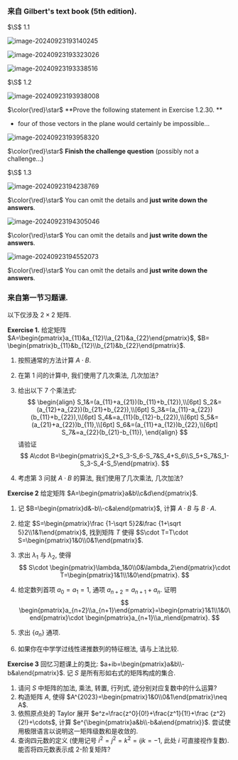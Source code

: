 ### 来自 Gilbert's text book (5th edition).

$\S$ 1.1

![image-20240923193140245](https://cdn.jsdelivr.net/gh/czhang271828/imgs/test/image-20240923193140245.png)

![image-20240923193323026](https://cdn.jsdelivr.net/gh/czhang271828/imgs/test/image-20240923193323026.png)

![image-20240923193338516](https://cdn.jsdelivr.net/gh/czhang271828/imgs/test/image-20240923193338516.png)

$\S$ 1.2

![image-20240923193938008](https://cdn.jsdelivr.net/gh/czhang271828/imgs/test/image-20240923193938008.png)

$\color{\red}\star$ **Prove the following statement in Exercise 1.2.30. ** 

* four of those vectors in the plane would certainly be impossible...

![image-20240923193958320](https://cdn.jsdelivr.net/gh/czhang271828/imgs/test/image-20240923193958320.png)

$\color{\red}\star$ **Finish the challenge question** (possibly not a challenge...)

$\S$ 1.3

![image-20240923194238769](https://cdn.jsdelivr.net/gh/czhang271828/imgs/test/image-20240923194238769.png)

$\color{\red}\star$ You can omit the details and **just write down the answers**. 

![image-20240923194305046](https://cdn.jsdelivr.net/gh/czhang271828/imgs/test/image-20240923194305046.png)

$\color{\red}\star$ You can omit the details and **just write down the answers**. 

![image-20240923194552073](https://cdn.jsdelivr.net/gh/czhang271828/imgs/test/image-20240923194552073.png)

$\color{\red}\star$ You can omit the details and **just write down the answers**. 

### 来自第一节习题课. 

以下仅涉及 $2\times 2$ 矩阵.

**Exercise 1.** 给定矩阵 $A=\begin{pmatrix}a_{11}&a_{12}\\a_{21}&a_{22}\end{pmatrix}$, $B= \begin{pmatrix}b_{11}&b_{12}\\b_{21}&b_{22}\end{pmatrix}$​. 

1. 按照通常的方法计算 $A\cdot B$​. 

2. 在第 1 问的计算中, 我们使用了几次乘法, 几次加法? 

3. 给出以下 $7$ 个乘法式: 
   $$
   \begin{align}
   S_1&=(a_{11}+a_{21})(b_{11}+b_{12}),\\[6pt]
   S_2&=(a_{12}+a_{22})(b_{21}+b_{22}),\\[6pt]
   S_3&=(a_{11}-a_{22})(b_{11}+b_{22}),\\[6pt]
   S_4&=a_{11}(b_{12}-b_{22}),\\[6pt]
   S_5&=(a_{21}+a_{22})b_{11},\\[6pt]
   S_6&=(a_{11}+a_{12})b_{22},\\[6pt]
   S_7&=a_{22}(b_{21}-b_{11}),
   \end{align}
   $$
   请验证 
   $$
   A\cdot B=\begin{pmatrix}S_2+S_3-S_6-S_7&S_4+S_6\\S_5+S_7&S_1-S_3-S_4-S_5\end{pmatrix}.
   $$

4. 考虑第 3 问就 $A\cdot B$ 的算法, 我们使用了几次乘法, 几次加法? 

**Exercise 2** 给定矩阵 $A=\begin{pmatrix}a&b\\c&d\end{pmatrix}$. 

1. 记 $B=\begin{pmatrix}d&-b\\-c&a\end{pmatrix}$, 计算 $A\cdot B$ 与 $B\cdot A$. 

2. 给定 $S=\begin{pmatrix}\frac {1-\sqrt 5}2&\frac {1+\sqrt 5}2\\1&1\end{pmatrix}$, 找到矩阵 $T$ 使得 $S\cdot T=T\cdot S=\begin{pmatrix}1&0\\0&1\end{pmatrix}$​. 

3. 求出 $\lambda_1$ 与 $\lambda_2$, 使得
   $$
   S\cdot \begin{pmatrix}\lambda_1&0\\0&\lambda_2\end{pmatrix}\cdot T=\begin{pmatrix}1&1\\1&0\end{pmatrix}.
   $$

4. 给定数列首项 $a_0=a_1=1$, 通项 $a_{n+2}=a_{n+1}+a_n$. 证明
   $$
   \begin{pmatrix}a_{n+2}\\a_{n+1}\end{pmatrix}=\begin{pmatrix}1&1\\1&0\end{pmatrix}\cdot \begin{pmatrix}a_{n+1}\\a_n\end{pmatrix}.
   $$

5. 求出 $\{a_n\}$ 通项. 

6. 如果你在中学学过线性递推数列的特征根法, 请与上法比较. 

**Exercise 3** 回忆习题课上的类比: $a+ib=\begin{pmatrix}a&b\\-b&a\end{pmatrix}$. 记 $S$ 是所有形如右式的矩阵构成的集合. 

1. 请问 $S$ 中矩阵的加法, 乘法, 转置, 行列式, 迹分别对应复数中的什么运算? 
2. 构造矩阵 $A$, 使得 $A^{2023}=\begin{pmatrix}1&0\\0&1\end{pmatrix}\neq A$​​. 
3. 依照原点处的 Taylor 展开 $e^z=\frac{z^0}{0!}+\frac{z^1}{1!}+\frac {z^2}{2!}+\cdots$, 计算 $e^{\begin{pmatrix}a&b\\-b&a\end{pmatrix}}$. 尝试使用极限语言以说明这一矩阵级数和是收敛的. 
4. 查询四元数的定义 (使用记号 $i^2=j^2=k^2=ijk=-1$, 此处 $i$ 可直接视作复数). 能否将四元数表示成 $2$-阶复矩阵? 







